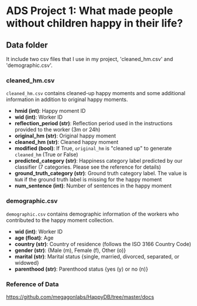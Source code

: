 # ADS Project 1: What made people without children happy in their life?

## Data folder

It include two csv files that I use in my project, 'cleaned_hm.csv' and 'demographic.csv'.

### cleaned_hm.csv

`cleaned_hm.csv` contains cleaned-up happy moments and some additional information in addition to original happy moments.

- **hmid (int)**: Happy moment ID
- **wid (int)**: Worker ID
- **reflection_period (str)**: Reflection period used in the instructions provided to the worker (3m or 24h)
- **original_hm (str)**: Original happy moment
- **cleaned_hm (str)**: Cleaned happy moment
- **modified (bool)**: If True, `original_hm` is "cleaned up" to generate `cleaned_hm` (True or False)
- **predicted_category (str)**: Happiness category label predicted by our classifier (7 categories. Please see the reference for details)
- **ground_truth_category (str)**: Ground truth category label. The value is `NaN` if the ground truth label is missing for the happy moment
- **num_sentence (int)**: Number of sentences in the happy moment

### demographic.csv

`demographic.csv` contains demographic information of the workers who contributed to the happy moment collection.

- **wid (int)**: Worker ID
- **age (float)**: Age
- **country (str)**: Country of residence (follows the ISO 3166 Country Code)
- **gender (str)**: {Male (m), Female (f), Other (o)}
- **marital (str)**: Marital status {single, married, divorced, separated, or widowed}
- **parenthood (str)**: Parenthood status {yes (y) or no (n)}

### Reference of Data
https://github.com/megagonlabs/HappyDB/tree/master/docs
